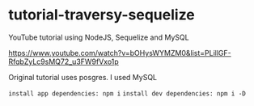 # tutorial-traversy-sequelize
YouTube tutorial using NodeJS, Sequelize and MySQL

https://www.youtube.com/watch?v=bOHysWYMZM0&list=PLillGF-RfqbZyLc9sMQ72_u3FW9fVxo1p

Original tutorial uses posgres. I used MySQL


`install app dependencies: npm i`
`install dev dependencies: npm i -D` 
